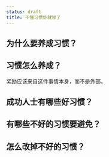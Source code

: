 ```yaml
---
status: draft
title: 不懂习惯你就惨了
---
```

## 为什么要养成习惯？
## 习惯怎么养成？
奖励应该来自这件事情本身，而不是外部。


## 成功人士有哪些好习惯？
## 有哪些不好的习惯要避免？
## 怎么改掉不好的习惯？
